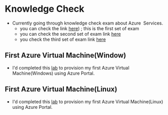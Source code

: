 # Knowledge Check

- Currently going through knowledge check exam about Azure  Services.
	- you can check the link [here](https://cloudacademy.com/quiz/37951/?context_resource=lp&context_id=524)) ; this is the first set of exam
	- you can check the second set of exam link [here](https://cloudacademy.com/quiz/37952/?context_resource=lp&context_id=524)
	- you check the third set of exam link [here](https://cloudacademy.com/quiz/37953/?context_resource=lp&context_id=524)

## First Azure Virtual Machine(Window)

- I'd completed this [lab](https://cloudacademy.com/lab/start-your-first-azure-virtual-machine-windows/) to provision my first Azure Virtual Machine(Windows) using Azure Portal.

## First Azure Virtual Machine(Linux)

- I'd completed this [lab](https://cloudacademy.com/lab/start-your-first-azure-virtual-machine-linux/) to provision my first Azure Virtual Machine(Linux) using Azure Portal.

